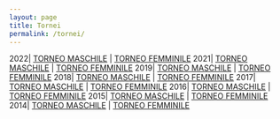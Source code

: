 ```yaml
---
layout: page
title: Tornei
permalink: /tornei/
---
```


2022| [TORNEO MASCHILE](/blog/tornei/2022/maschili/) | [TORNEO FEMMINILE](/blog/tornei/2022/femminili/)
2021| [TORNEO MASCHILE](/blog/tornei/2021/maschili/) | [TORNEO FEMMINILE](/blog/tornei/2021/femminili/)
2019| [TORNEO MASCHILE](/blog/tornei/2019/maschili/) | [TORNEO FEMMINILE](/blog/tornei/2019/femminili/)
2018| [TORNEO MASCHILE](/blog/tornei/2018/maschili/) | [TORNEO FEMMINILE](/blog/tornei/2018/femminili/)
2017| [TORNEO MASCHILE](/blog/tornei/2017/maschili/) | [TORNEO FEMMINILE](/blog/tornei/2017/femminili/)
2016| [TORNEO MASCHILE](/blog/tornei/2016/maschili/) | [TORNEO FEMMINILE](/blog/tornei/2016/femminili/)
2015| [TORNEO MASCHILE](/blog/tornei/2015/maschili/) | [TORNEO FEMMINILE](/blog/tornei/2015/femminili/)
2014| [TORNEO MASCHILE](/blog/tornei/2014/maschili/) | [TORNEO FEMMINILE](/blog/tornei/2014/femminili/)

